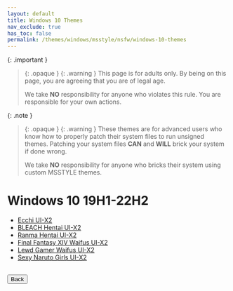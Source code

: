 ```yaml
---
layout: default
title: Windows 10 Themes
nav_exclude: true
has_toc: false
permalink: /themes/windows/msstyle/nsfw/windows-10-themes
---
```


{: .important }
> {: .opaque }
> {: .warning }
> This page is for adults only. By being on this page, you are agreeing that you are of legal age.
>
> We take **NO** responsibility for anyone who violates this rule. You are responsible for your own actions.

{: .note }
> {: .opaque }
> {: .warning }
> These themes are for advanced users who know how to properly patch their system files to run unsigned themes. 
> Patching your system files **CAN** and **WILL** brick your system if done wrong.
>
> We take **NO** responsibility for anyone who bricks their system using custom MSSTYLE themes.


Windows 10 19H1-22H2
=================================


* [Ecchi UI-X2][ECCHI_UIX2]
* [BLEACH Hentai UI-X2][BLEACH_HENTAI_UIX2]
* [Ranma Hentai UI-X2][RANMA_HENTAI_UIX2]
* [Final Fantasy XIV Waifus UI-X2][FINAL_FANTASY_XIV_WAIFUS_UIX2]
* [Lewd Gamer Waifus UI-X2][LEWD_GAMER_WAIFUS_UIX2]
* [Sexy Naruto Girls UI-X2][SEXY_NARUTO_GIRLS_UIX2]  

[ECCHI_UIX2]: /themes/windows/msstyle/nsfw/windows-10-themes/ecchi-ui-x2
[BLEACH_HENTAI_UIX2]: /themes/windows/msstyle/nsfw/windows-10-themes/bleach-hentai-ui-x2
[RANMA_HENTAI_UIX2]: /themes/windows/msstyle/nsfw/windows-10-themes/ranma-hentai-ui-x2
[FINAL_FANTASY_XIV_WAIFUS_UIX2]: /themes/windows/msstyle/nsfw/windows-10-themes/final-fantasy-xiv-waifus-ui-x2
[LEWD_GAMER_WAIFUS_UIX2]: /themes/windows/msstyle/nsfw/windows-10-themes/lewd-gamer-waifus-ui-x2
[SEXY_NARUTO_GIRLS_UIX2]: /themes/windows/msstyle/nsfw/windows-10-themes/sexy-naruto-girls-ui-x2

<!-- ////////////////////////////////////////////////////////////////////////////////////////////////////////////////////// -->
<br />
<a href="/themes/windows/msstyle/nsfw">
<button type="button" name="button" class="btn">Back</button>
</a>
<br />
<!-- ////////////////////////////////////////////////////////////////////////////////////////////////////////////////////// -->

